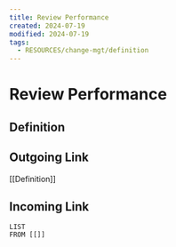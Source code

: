 ```yaml
---
title: Review Performance
created: 2024-07-19
modified: 2024-07-19
tags:
  - RESOURCES/change-mgt/definition
---
```

# Review Performance
## Definition

## Outgoing Link
[[Definition]]
## Incoming Link
```dataview
LIST
FROM [[]]
```
